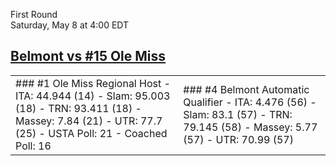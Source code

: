 First Round  
Saturday, May 8 at 4:00 EDT
## [Belmont vs #15 Ole Miss](https://www.ncaa.com/game/5833398) 

<table><tr><td>  
### #1 Ole Miss  
Regional Host  
- ITA: 44.944 (14)  
- Slam: 95.003 (18)  
- TRN: 93.411 (18)  
- Massey: 7.84 (21)  
- UTR: 77.7 (25)  
- USTA Poll: 21  
- Coached Poll: 16  
</td><td>  
### #4 Belmont  
Automatic Qualifier  
- ITA: 4.476 (56)  
- Slam: 83.1 (57)  
- TRN: 79.145 (58)  
- Massey: 5.77 (57)  
- UTR: 70.99 (57)  
</td></tr></table>  